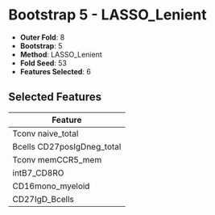 # Bootstrap 5 - LASSO_Lenient

- **Outer Fold**: 8
- **Bootstrap**: 5
- **Method**: LASSO_Lenient
- **Fold Seed**: 53
- **Features Selected**: 6

## Selected Features

| Feature |
|---------|
| Tconv naive_total |
| Bcells CD27posIgDneg_total |
| Tconv memCCR5_mem |
| intB7_CD8RO |
| CD16mono_myeloid |
| CD27IgD_Bcells |
